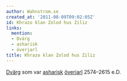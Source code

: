 ```yaml
---
author: Wahnstrom.se
created_at: '2011-08-09T09:02:05Z'
id: Khrazo klan Zolod hus Ziliz
links:
  mention:
  - Dvärg
  - asharisk
  - överjarl
title: Khrazo klan Zolod hus Ziliz
---
```


[Dvärg] som var [asharisk][] [överjarl] 2574–2615 e.D.

  [Dvärg]: Dvärg
  [asharisk]: asharisk
  [överjarl]: överjarl